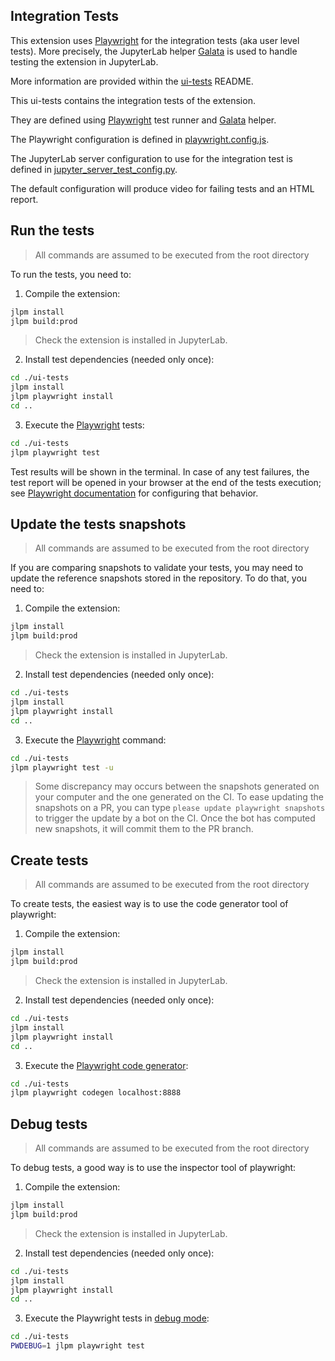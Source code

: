 
## Integration Tests

This extension uses [Playwright](https://playwright.dev/docs/intro/) for the integration tests (aka user level tests).
More precisely, the JupyterLab helper [Galata](https://github.com/jupyterlab/jupyterlab/tree/master/galata) is used to handle testing the extension in JupyterLab.

More information are provided within the [ui-tests](./ui-tests/README.md) README.

This ui-tests contains the integration tests of the extension.

They are defined using [Playwright](https://playwright.dev/docs/intro) test runner
and [Galata](https://github.com/jupyterlab/jupyterlab/tree/master/galata) helper.

The Playwright configuration is defined in [playwright.config.js](./playwright.config.js).

The JupyterLab server configuration to use for the integration test is defined
in [jupyter_server_test_config.py](./jupyter_server_test_config.py).

The default configuration will produce video for failing tests and an HTML report.

## Run the tests

> All commands are assumed to be executed from the root directory

To run the tests, you need to:

1. Compile the extension:

```bash
jlpm install
jlpm build:prod
```

> Check the extension is installed in JupyterLab.

2. Install test dependencies (needed only once):

```bash
cd ./ui-tests
jlpm install
jlpm playwright install
cd ..
```

3. Execute the [Playwright](https://playwright.dev/docs/intro) tests:

```bash
cd ./ui-tests
jlpm playwright test
```

Test results will be shown in the terminal. In case of any test failures, the test report
will be opened in your browser at the end of the tests execution; see
[Playwright documentation](https://playwright.dev/docs/test-reporters#html-reporter)
for configuring that behavior.

## Update the tests snapshots

> All commands are assumed to be executed from the root directory

If you are comparing snapshots to validate your tests, you may need to update
the reference snapshots stored in the repository. To do that, you need to:

1. Compile the extension:

```bash
jlpm install
jlpm build:prod
```

> Check the extension is installed in JupyterLab.

2. Install test dependencies (needed only once):

```bash
cd ./ui-tests
jlpm install
jlpm playwright install
cd ..
```

3. Execute the [Playwright](https://playwright.dev/docs/intro) command:

```bash
cd ./ui-tests
jlpm playwright test -u
```

> Some discrepancy may occurs between the snapshots generated on your computer and
> the one generated on the CI. To ease updating the snapshots on a PR, you can
> type `please update playwright snapshots` to trigger the update by a bot on the CI.
> Once the bot has computed new snapshots, it will commit them to the PR branch.

## Create tests

> All commands are assumed to be executed from the root directory

To create tests, the easiest way is to use the code generator tool of playwright:

1. Compile the extension:

```bash
jlpm install
jlpm build:prod
```

> Check the extension is installed in JupyterLab.

2. Install test dependencies (needed only once):

```bash
cd ./ui-tests
jlpm install
jlpm playwright install
cd ..
```

3. Execute the [Playwright code generator](https://playwright.dev/docs/codegen):

```bash
cd ./ui-tests
jlpm playwright codegen localhost:8888
```

## Debug tests

> All commands are assumed to be executed from the root directory

To debug tests, a good way is to use the inspector tool of playwright:

1. Compile the extension:

```bash
jlpm install
jlpm build:prod
```

> Check the extension is installed in JupyterLab.

2. Install test dependencies (needed only once):

```bash
cd ./ui-tests
jlpm install
jlpm playwright install
cd ..
```

3. Execute the Playwright tests in [debug mode](https://playwright.dev/docs/debug):

```bash
cd ./ui-tests
PWDEBUG=1 jlpm playwright test
```
